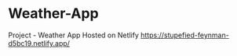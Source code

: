 # Weather-App
Project - Weather App
Hosted on Netlify https://stupefied-feynman-d5bc19.netlify.app/
